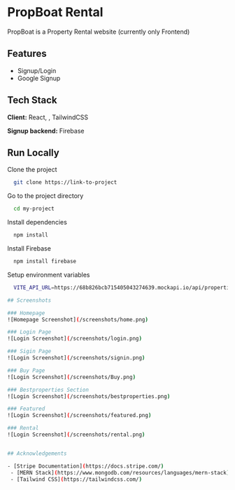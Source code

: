 
# PropBoat Rental

PropBoat is a Property Rental website (currently only Frontend)


## Features

- Signup/Login 
- Google Signup



## Tech Stack

**Client:** React, , TailwindCSS

**Signup backend:** Firebase


## Run Locally

Clone the project

```bash
  git clone https://link-to-project
```

Go to the project directory

```bash
  cd my-project
```

Install dependencies

```bash
  npm install
```

Install Firebase

```bash
  npm install firebase
```

Setup environment variables

```bash
  VITE_API_URL=https://68b826bcb715405043274639.mockapi.io/api/properties/PropertyListing

## Screenshots

### Homepage
![Homepage Screenshot](/screenshots/home.png)

### Login Page
![Login Screenshot](/screenshots/login.png)

### Sigin Page
![Login Screenshot](/screenshots/signin.png)

### Buy Page
![Login Screenshot](/screenshots/Buy.png)

### Bestproperties Section
![Login Screenshot](/screenshots/bestproperties.png)

### Featured
![Login Screenshot](/screenshots/featured.png)

### Rental
![Login Screenshot](/screenshots/rental.png)


## Acknowledgements

- [Stripe Documentation](https://docs.stripe.com/)
 - [MERN Stack](https://www.mongodb.com/resources/languages/mern-stack)
 - [Tailwind CSS](https://tailwindcss.com/)


